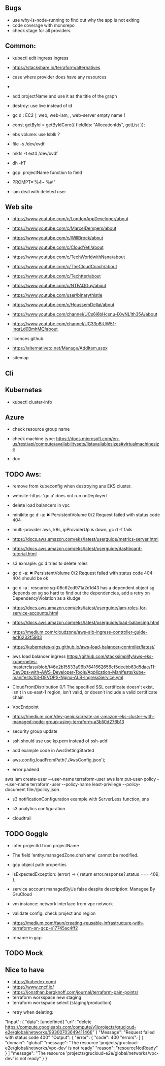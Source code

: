 ## Bugs

- use why-is-node-running to find out why the app is not exiting
- code coverage with monorepo
- check stage for all providers

## Common:

- kubectl edit ingress ingress
- https://stackshare.io/terraform/alternatives
- case where provider does have any resources
-
- add projectName and use it as the title of the graph
- destroy: use live instead of id
- gc d : EC2 │ web, web-iam, , web-server
  empty name !
- const getById = getByIdCore({ fieldIds: "AllocationIds", getList });

- ebs volume: use lsblk ?
- file -s /dev/xvdf
- mkfs -t ext4 /dev/xvdf
- dh -hT
- gcp: projectName function to field
- PROMPT='%4~ %# '
- iam deal with deleted user

## Web site

- https://www.youtube.com/c/LondonAppDeveloper/about
- https://www.youtube.com/c/MarcelDempers/about
- https://www.youtube.com/c/WillBrock/about
- https://www.youtube.com/c/CloudYeti/about
- https://www.youtube.com/c/TechWorldwithNana/about
- https://www.youtube.com/c/TheCloudCoach/about
- https://www.youtube.com/c/Techtter/about
- https://www.youtube.com/c/NTFAQGuy/about
- https://www.youtube.com/user/binarythistle
- https://www.youtube.com/c/HoussemDellai/about
- https://www.youtube.com/channel/UCs6i6bHcsnu-lXwNL1th35A/about
- https://www.youtube.com/channel/UC33pBiUW51-InqrLd0BmhMQ/about

- licences github
- https://alternativeto.net/Manage/AddItem.aspx
- sitemap

## Cli

## Kubernetes

- kubectl cluster-info

## Azure

- check resource group name
- check machine type: https://docs.microsoft.com/en-us/rest/api/compute/availabilitysets/listavailablesizes#virtualmachinesize

- doc

## TODO Aws:

- remove from kubeconfig when destroying ans EKS cluster.

- website-https: 'gc a' does not run onDeployed
- delete load balancers in vpc
- minikite gc d -a: ✖ PersistentVolume 0/2 Request failed with status code 404
- multi-provider aws, k8s, ipProviderUp is down, gc d -f fails
- https://docs.aws.amazon.com/eks/latest/userguide/metrics-server.html
- https://docs.aws.amazon.com/eks/latest/userguide/dashboard-tutorial.html

- s3 exmaple: gc d tries to delete roles
- gc d -a: ✖ PersistentVolume 0/2 Request failed with status code 404: 404 should be ok

- gc d -a : resource sg-08c62cd971a2e1d43 has a dependent object
  sg depends on sg so hard to find out the dependencies, add a retry on DependencyViolation as a kludge
- https://docs.aws.amazon.com/eks/latest/userguide/iam-roles-for-service-accounts.html
- https://docs.aws.amazon.com/eks/latest/userguide/load-balancing.html
- https://medium.com/cloudzone/aws-alb-ingress-controller-guide-ec16233f5903
- https://kubernetes-sigs.github.io/aws-load-balancer-controller/latest/
- aws load balancer ingress https://github.com/stacksimplify/aws-eks-kubernetes-masterclass/blob/f46e2b15533a96b7641662656cf5deebb63d5dae/11-DevOps-with-AWS-Developer-Tools/Application-Manifests/kube-manifests/03-DEVOPS-Nginx-ALB-IngressService.yml

- CloudFrontDistribution 0/1 The specified SSL certificate doesn't exist, isn't in us-east-1 region, isn't valid, or doesn't include a valid certificate chain

- VpcEndpoint
- https://medium.com/dev-genius/create-an-amazon-eks-cluster-with-managed-node-group-using-terraform-a3b50d276b13
- security group update

- ssh should use use kp.pem instead of ssh-add
- add example code in AwsGettingStarted
- aws.config.loadFromPath('./AwsConfig.json');

- error padend

aws iam create-user --user-name terraform-user
aws iam put-user-policy --user-name terraform-user --policy-name least-privilege --policy-document file://policy.json

- s3 notificationConfiguration example with ServerLess function, sns

- s3 analytics configuration

* cloudtrail

## TODO Goggle

- infer projectId from projectName
- The field 'entity.managedZone.dnsName' cannot be modified.
- gcp object path properties

- isExpectedException: (error) => {
  return error.response?.status === 409;
  },
- service account managedByUs false despite description: Managee By GruCloud
- vm instance: network interface from vpc network
- validate config: check project and region

- https://medium.com/faun/creating-reusable-infrastructure-with-terraform-on-gcp-e17745ac4ff2

- rename in gcp

## TODO Mock

## Nice to have

- https://kubedex.com/
- https://www.cncf.io/
- https://jonathan.bergknoff.com/journal/terraform-pain-points/
- terraform workspace new staging
- terraform workspace select (staging/production)

* retry when deleting:

"Input": {
"data": [undefined]
"url": "delete https://compute.googleapis.com/compute/v1/projects/grucloud-e2e/global/networks/99300703649411466"
}
"Message": "Request failed with status code 400"
"Output": {
"error": {
"code": 400
"errors": [
{
"domain": "global"
"message": "The resource 'projects/grucloud-e2e/global/networks/vpc-dev' is not ready"
"reason": "resourceNotReady"
}
]
"message": "The resource 'projects/grucloud-e2e/global/networks/vpc-dev' is not ready"
}
}

